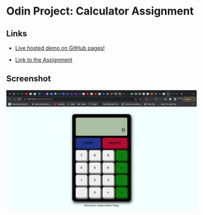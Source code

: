 # Odin Project: Calculator Assignment

## Links

- [Live hosted demo on GitHub pages!](https://amukayoung.github.io/Calculator/)

- [Link to the Assignment](https://www.theodinproject.com/lessons/foundations-calculator)

## Screenshot

![](./images/calScreenshot.png)

